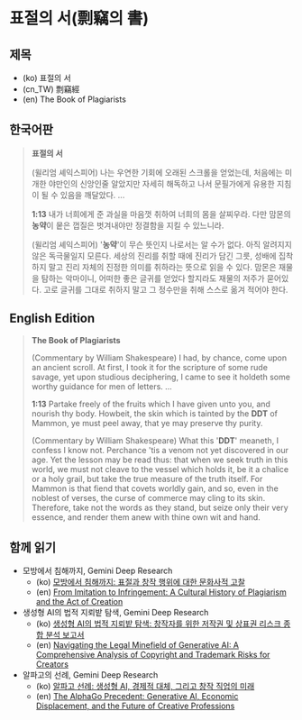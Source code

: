 # 표절의 서(剽竊의 書)

## 제목

* (ko) 표절의 서
* (cn_TW) 剽竊經
* (en) The Book of Plagiarists

## 한국어판

> **표절의 서**
> 
> (윌리엄 셰익스피어) 나는 우연한 기회에 오래된 스크롤을 얻었는데, 처음에는 미개한 야만인의 신앙인줄 알았지만 자세히 해독하고 나서 문필가에게 유용한 지침이 될 수 있음을 깨달았다. ...
> 
> **1:13** 내가 너희에게 준 과실을 마음껏 취하여 너희의 몸을 살찌우라. 다만 맘몬의 **농약**이 뭍은 껍질은 벗겨내야만 정결함을 지킬 수 있느니라.
> 
> (윌리엄 셰익스피어) '**농약**'이 무슨 뜻인지 나로서는 알 수가 없다. 아직 알려지지 않은 독극물일지 모른다. 세상의 진리를 취할 때에 진리가 담긴 그릇, 성배에 집착하지 말고 진리 자체의 진정한 의미를 취하라는 뜻으로 읽을 수 있다. 맘몬은 재물을 탐하는 악마이니, 어떠한 좋은 글귀를 얻었다 할지라도 재물의 저주가 묻어있다. 고로 글귀를 그대로 취하지 말고 그 정수만을 취해 스스로 옮겨 적어야 한다.

## English Edition

> **The Book of Plagiarists**
> 
> (Commentary by William Shakespeare) I had, by chance, come upon an ancient scroll. At first, I took it for the scripture of some rude savage, yet upon studious deciphering, I came to see it holdeth some worthy guidance for men of letters. ...
> 
> **1:13** Partake freely of the fruits which I have given unto you, and nourish thy body. Howbeit, the skin which is tainted by the **DDT** of Mammon, ye must peel away, that ye may preserve thy purity.
> 
> (Commentary by William Shakespeare) What this '**DDT**' meaneth, I confess I know not. Perchance 'tis a venom not yet discovered in our age. Yet the lesson may be read thus: that when we seek truth in this world, we must not cleave to the vessel which holds it, be it a chalice or a holy grail, but take the true measure of the truth itself. For Mammon is that fiend that covets worldly gain, and so, even in the noblest of verses, the curse of commerce may cling to its skin. Therefore, take not the words as they stand, but seize only their very essence, and render them anew with thine own wit and hand.

## 함께 읽기

* 모방에서 침해까지, Gemini Deep Research
	* (ko) [모방에서 침해까지: 표절과 창작 행위에 대한 문화사적 고찰](reports/from-imitation-to-infringement-ko.md)
	* (en) [From Imitation to Infringement: A Cultural History of Plagiarism and the Act of Creation](reports/from-imitation-to-infringement.md)
* 생성형 AI의 법적 지뢰밭 탐색, Gemini Deep Research
	* (ko) [생성형 AI의 법적 지뢰밭 탐색: 창작자를 위한 저작권 및 상표권 리스크 종합 분석 보고서](reports/navigating-the-legal-minefield-of-generative-ai-ko.md)
	* (en) [Navigating the Legal Minefield of Generative AI: A Comprehensive Analysis of Copyright and Trademark Risks for Creators](reports/navigating-the-legal-minefield-of-generative-ai.md)
* 알파고의 선례, Gemini Deep Research
	* (ko) [알파고 선례: 생성형 AI, 경제적 대체, 그리고 창작 직업의 미래](reports/the-alphago-precedent-ko.md)
	* (en) [The AlphaGo Precedent: Generative AI, Economic Displacement, and the Future of Creative Professions](reports/the-alphago-precedent.md)
